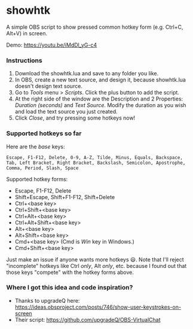 # showhtk
A simple OBS script to show pressed common hotkey form (e.g. Ctrl+C, Alt+V) in screen.

Demo: https://youtu.be/iMdDl_yG-c4

### Instructions
1. Download the showhtk.lua and save to any folder you like.
2. In OBS, create a new text source, and design it, because showhtk.lua doesn't design text source.
3. Go to *Tools* menu > *Scripts*. Click the plus button to add the script.
4. At the right side of the window are the Description and 2 Properties: *Duration (seconds)* and *Text Source*. Modify the duration as you wish and load the text source you just created.
5. Click *Close*, and try pressing some hotkeys now!

### Supported hotkeys so far

Here are the *base* keys:
```
Escape, F1-F12, Delete, 0-9, A-Z, Tilde, Minus, Equals, Backspace, Tab, Left Bracket, Right Bracket, Backslash, Semicolon, Apostrophe, Comma, Period, Slash, Space
```

Supported hotkey forms:
* Escape, F1-F12, Delete
* Shift+Escape, Shift+F1-F12, Shift+Delete
* Ctrl+&lt;base key&gt;
* Ctrl+Shift+&lt;base key&gt;
* Ctrl+Alt+&lt;base key&gt;
* Ctrl+Alt+Shift+&lt;base key&gt;
* Alt+&lt;base key&gt;
* Alt+Shift+&lt;base key&gt;
* Cmd+&lt;base key&gt; (Cmd is *Win* key in Windows.)
* Cmd+Shift+&lt;base key&gt;

Just make an issue if anyone wants more hotkeys 😃. Note that I'll reject "incomplete" hotkeys like Ctrl *only*, Alt *only*, etc. because I found out that those keys "compete" with the hotkey forms above.

### Where I got this idea and code inspiration?
* Thanks to upgradeQ here: https://ideas.obsproject.com/posts/746/show-user-keystrokes-on-screen
* Their script: https://github.com/upgradeQ/OBS-VirtualChat
